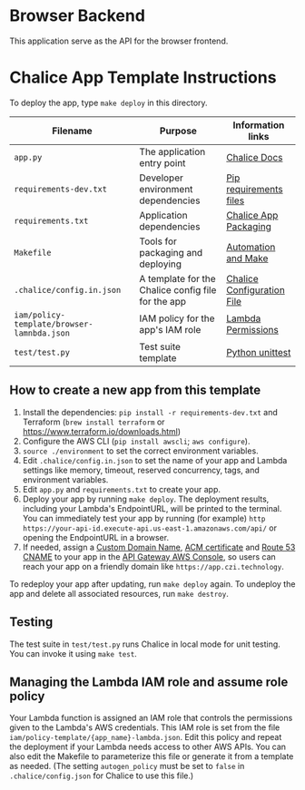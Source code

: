 # Browser Backend

This application serve as the API for the browser frontend.

# Chalice App Template Instructions

To deploy the app, type `make deploy` in this directory.

Filename                  | Purpose                           | Information links
--------------------------|-----------------------------------|------------------------------------------
`app.py`                  |The application entry point        | [Chalice Docs](https://chalice.readthedocs.io/en/latest/)
`requirements-dev.txt`    |Developer environment dependencies | [Pip requirements files](https://pip.readthedocs.io/en/1.1/requirements.html)
`requirements.txt`        |Application dependencies           | [Chalice App Packaging](https://chalice.readthedocs.io/en/latest/topics/packaging.html)
`Makefile`                |Tools for packaging and deploying  | [Automation and Make](https://swcarpentry.github.io/make-novice/)
`.chalice/config.in.json`	|A template for the Chalice config file for the app    | [Chalice Configuration File](https://chalice.readthedocs.io/en/latest/topics/configfile.html)
`iam/policy-template/browser-lamnbda.json`|IAM policy for the app's IAM role  | [Lambda Permissions](https://docs.aws.amazon.com/lambda/latest/dg/intro-permission-model.html)
`test/test.py`            |Test suite template                | [Python unittest](https://docs.python.org/3/library/unittest.html)

## How to create a new app from this template
1. Install the dependencies: `pip install -r requirements-dev.txt` and Terraform (`brew install terraform` or
   https://www.terraform.io/downloads.html)
1. Configure the AWS CLI (`pip install awscli`; `aws configure`).
1. `source ./environment` to set the correct environment variables.
1. Edit `.chalice/config.in.json` to set the name of your app and Lambda settings like memory, timeout, reserved
   concurrency, tags, and environment variables.
1. Edit `app.py` and `requirements.txt` to create your app.
1. Deploy your app by running `make deploy`. The deployment results, including your Lambda's EndpointURL, will be
   printed to the terminal. You can immediately test your app by running (for example)
   `http https://your-api-id.execute-api.us-east-1.amazonaws.com/api/` or opening the EndpointURL in a browser.
1. If needed, assign
   a [Custom Domain Name](https://docs.aws.amazon.com/apigateway/latest/developerguide/how-to-custom-domains.html),
   [ACM certificate](https://aws.amazon.com/certificate-manager/) and [Route 53 CNAME](https://aws.amazon.com/route53/)
   to your app in the [API Gateway AWS Console](https://console.aws.amazon.com/apigateway/home#/custom-domain-names),
   so users can reach your app on a friendly domain like `https://app.czi.technology`.

To redeploy your app after updating, run `make deploy` again. To undeploy the app and delete all associated resources,
run `make destroy`.

## Testing
The test suite in `test/test.py` runs Chalice in local mode for unit testing. You can invoke it using `make test`.

## Managing the Lambda IAM role and assume role policy
Your Lambda function is assigned an IAM role that controls the permissions given to the Lambda's AWS credentials. This
IAM role is set from the file `iam/policy-template/{app_name}-lambda.json`. Edit this policy and repeat the deployment
if your Lambda needs access to other AWS APIs. You can also edit the Makefile to parameterize this file or generate 
it from a template as needed. (The setting `autogen_policy` must be set to `false` in `.chalice/config.json` for 
Chalice to use this file.)
